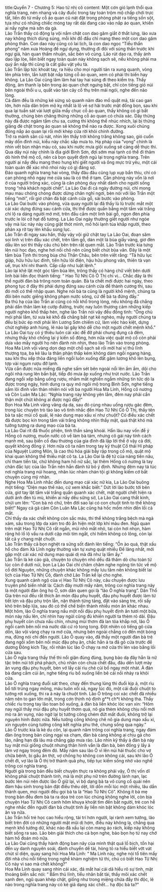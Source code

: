 title:Quyển 7 - Chương 5: Hao tử nhị cô
content:
Một cơn gió lạnh thổi qua nghĩa trang, nén nhang và cây đuốc trong tay toán trộm mộ chấp chới trực tắt, liền đó từ mấy cỗ áo quan cũ nát đặt trong phòng phát ra tiếng sồn sột, tựa như có những chiếc móng tay rất dài đang cào vào nắp áo quan, khiến ai nấy nghe mà sởn da gà.<br>Lão Trần thấy có động lạ vội nắm chặt con dao găm giắt ở thắt lưng, lão xưa nay không thích dùng súng, mỗi khi đổ đấu chỉ mang theo một con dao găm phòng thân. Con dao này cũng có lai lịch, là con dao ngọc “Tiểu thần phong” năm xưa Hoàng đế ngự dụng, thường đi đôi với súng thần trước khi ngự giá, hàn quan thấm nhuận, sắc bén vô cùng. Lão rút dao ra, thấy ánh dao lập lòe, liền biết ngay toàn quán này không sạch sẽ, nếu không phải ma quỷ ẩn nấp thì cũng là cất giấu vật yêu tà.<br>Lão Trần lập tức khoát tay, ra hiệu cho mọi người tản ra xung quanh, vòng lên phía trên, lần lượt bật nắp từng cỗ áo quan, xem có phải thi biến hay không. La Lão Oai cũng lăm lăm hai tay hai súng đi theo kiểm tra. Thấy động, âm thanh lạ bên trong áo quan chợt ngưng bặt, chỉ còn tiếng gió núi bên ngoài thổi u u, quất vào tán cây cổ thụ trên mái ngói, nghe đến não lòng.<br>Cả đám đều là những kẻ sừng sỏ quanh năm đào mồ quật mả, tài cao gan lớn, hơn nữa dân trộm mộ kỵ nhất là lộ vẻ sợ hãi trước mặt đồng bọn, sau khi qua lại tuần sát vài lượt giữa mấy chục cỗ áo quan, thấy không có gì bất thường, chúng bèn chăng thừng những cỗ áo quan có chứa xác. Dây thừng này đã được ngâm tẩm chu sa, cương thi không thể nhúc nhích, lại bị thừng giăng đè chặt trong áo quan sẽ không thể nào ra được. Xong xuôi chúng đóng nắp áo quan lại rồi mới khép cửa rời khỏi chính đường.<br>Trở ra mảnh sân cũ nát, nhìn lên thấy trời không trăng không sao, gió cuốn mây dồn đỉnh núi, kiểu này chắc sắp mưa to. Hạ pháp của “vọng” chính là nhin vết bùn nhận màu cỏ, sau khi nước mưa giội xuống sẽ càng dễ thực thi. Qua dãy núi này chính là địa giới Bình Sơn, đợi sớm mai tạnh có thể đi thăm dò hình thế mộ cổ, nên cả bọn quyết định ngủ lại trong nghĩa trang. Trên người ai nấy đều mang theo hung khí giết người và ống mực trừ yêu, một cái toàn quán để xác nhỏ nhoi này có gì đáng sợ.<br>Đảo quanh nghĩa trang hai vòng, thấy đâu đâu cũng lụp xụp bẩn thỉu, chỉ có can phòng nhỏ ngay mé cửa sau là có thể ở tạm. Căn phòng này vốn là nơi ở của người trông xác, cũng là căn phòng duy nhất dành cho người sống trong “nhà khách người chết”. La Lão Oai đi cả ngày đường núi, chỉ mong mau mau chóng chóng được dừng chân nghỉ ngơi, bèn nói với lão Trần một tiếng “mời”, rồi giơ chân đá bật cánh cửa gỗ, sải bước vào phòng.<br>La Lão Oai bước vào phòng, vừa quay người lại đã thấy lù lù trước mắt một cái xác dựng đứng sau cánh cửa, thi thể được quấn bằng một tấm vải trắng chỉ lộ ra dáng người mờ mờ, trên đầu cắm một linh bài gỗ, ngọn đèn phía trước le lói cỡ hạt đỗ tương. La Lão Oai ngày thường giết người như ngóe vậy mà lúc này này cũng giật thót mình, mồ hôi lạnh túa khắp người, theo phản xạ rờ tay lên khẩu súng lục.<br>Lão Trần đi ngay sau hắn, thấy vậy vội giữ chặt tay La Lão Oai, đoạn săm soi linh vị trên đầu xác chết, trên tấm gỗ, dán một lá bùa giấy vàng, giơ đèn dầu lên soi thì thấy câu chú bên trên rất quen mắt. Lão Trần trước kia tưng lên núi học đạo, nghe hơi nồi chõ nên cũng biết chút bùa văn. Đây là một tấm bùa Tịnh thi trong bùa chú Thần Châu, bên trên viết rằng: “Tả hữu lục giáp, hữu hữu lục đinh, tiền hữu lôi điện, hậu hữu phong vân, thiên tà vạn uế, trục khí nhi thanh. Cấp cấp như luật lệnh.”<br>Lão lại khẽ lật một góc tấm bùa lên, trông thấy có hàng chữ viết bên dưới linh bài liền đọc thành tiếng: “ Hao Tử Nhị Cô Ô Thị chi vị… Chắc đây là thi thể người đàn bà trông nom toàn quán. Bà ta chết mới được hai ngày, theo phong tục ở đây thì phải dựng đứng sau cánh cửa để thành cương thi, sau đó mới có thể nhập quan. Nghe nói bà ta cũng là người khổ mệnh, chúng ta đôi bên nước giếng không phạm nước sông, cứ để bà ta đứng đấy.”<br>Ba thủ hạ của lão Trần ai cũng có nỗi khổ trong lòng, nếu không đã chẳng phải dấn thân làm kẻ cướp đường, trước nay luôn thương cảm những kiếp người nghèo khổ thấp hèn, nghe lão Trần nói vậy đều đồng tình: “Ông chủ mói phải lắm, từ xưa kẻ khổ đã chẳng bắt nạt kẻ nghèo, mấy người chúng ta đều bị bức ép mới phải lên Lương Sơn chiếm cứ, làm việc hào kiệt, dựng chút nghiệp anh hùng, lẽ nào lại gây khó dễ cho một người chết mệnh khổ.”<br>La Lão Oai tuy có ý thiêu luôn cái xác để đỡ phải chung đụng cả đêm, nhưng thấy khó chống lại ý kiến số đông, hơn nữa việc quật mộ cổ còn phải dựa vào mấy người họ nên đành nín nhịn, theo lão Trần vào trong phòng. Hoa Ma Linh vội vàng dọn dẹp một chỗ sạch sẽ rồi mời hai vị thủ lĩnh thượng tọa, ba kẻ lâu la thân phận thấp kém không dám ngồi ngang hàng, sau khi thu xếp thỏa đáng liền ngồi luôn xuống đất gặm lương khô lèn bụng, tợp vài ngụm rượu đỡ lạnh.<br>Vừa cắn được nửa miếng đã nghe sấm sét bên ngoài nổi lên ầm ầm, dội cho ngôi nhà rung lên bần bật, tiếp đó mưa ập xuống như trút nước. Lão Trần đang ngồi xếp bằng uống rượu, nhắm mắt nghiền ngẫm những tin tức dò la được trong ngày, hình dung ra quy mô ngôi mộ trong Bình Sơn, nghe tiếng sấm lôi đình vẫn thản nhiên nói với ba người Hoa Ma Linh, Hồng cô nương và Côn Luân Ma Lặc: “Nghĩa trang này không yên lắm, đêm nay phải cẩn thận một chút không ai được ngủ đấy!”<br>Bọn Hoa Ma Linh vâng vâng dạ dạ, sau đó cùng nhau uống rượu gác đêm, trong lúc chuyện trò tào lao vô tình nhắc đến Hao Tử Nhị Cô Ô Thị, thấy tên bà ta sặc mùi cổ quái, lẽ nào dung mạo xấu xí như chuột? Có điều xác chết đã được bọc kín trong tấm vải trắng không nhìn thấy mặt, quả thật khó mà tưởng tượng ra dung mạo của bà ta.<br>La Lão Oai rít đã thuốc phiện, tinh thần sảng khoái. Hắn lâu nay vốn để ý Hồng cô nương, muốn rước cô về làm bà tám, nhưng cô gái này tính cách mạnh mẽ, sau biến cố đau thương của gia đình đã lập lời thề ở vậy cả đời, quyết không đồng ý. Hơn nữa cô ta nắm trong tay kỹ thuật Cổ thái Hí pháp của Nguyệt Lương Môn, là cao thủ hóa giải bẫy rập trong cổ mộ, quật mộ khai quan không thể thiếu mặt cô ta. La Lão Oai là đệ tử của nàng tiên nâu, chỉ tham tiền tài, chứ không ham hố nữ sắc, lại thêm Hồng cô nương là tay chân đắc lực của lão Trần nên hắn đành từ bỏ ý định. Nhưng đêm nay tá túc nơi nghĩa trang núi hoang, nhân lúc nhàm chán tội gì không kiếm cớ bắt chuyện cùng mỹ nhân.<br>Nghe Hoa Ma Linh nhắc đến dung mạo cái xác nữ kia, La Lão Oai buông một tiếng: “Diện mạo thế nào, cứ xem khắc biết.” Dứt lời lão bước tới bên cửa, giơ tay lật tấm vải trắng quấn quanh xác chết, mặt người chết hiện ra dưới ánh đèn tù mù, khiến ai nấy dều sững sờ, La Lão Oai cang thất kinh, chửi um lên: “Con bà nó chứ, trên đời sao lại có con chuột tinh to thế không biết!” Ngay cả gã câm Côn Luân Ma Lặc cũng há hốc mồm nhìn đến lồi cả mắt.<br>Chỉ thấy da xác chết không còn sắc máu, thi thể không trắng bệch mà ngả xám, sâu trong lớp da xám tro đó ẩn hiện một lớp khí màu đen. Ngũ quan trên mặt Hao Tử Nhị Cô rất ngắn, mũi nhỏ mắt nhỏ, tai còn hơi nhọn, hàm răng hô lồ lộ vẩu ra dưới cặp môi tím ngắt, chỉ hiềm không có lông, còn lại tất cả y chang mặt chuột.<br>Lão Trần thấy cả bọn nghệt ra sửng sốt đành lên tiếng: “Ồn ào quá, thật xấu hổ cho đám Xả Lĩnh ngày thường vãn tự xưng quật nhiều Đế lăng nhất, mới gặp một cái xác nữ dung mạo quái dị mà đã như lạ lắm ấy.”<br>Lão Trần là kẻ cáo già, chuyện to chuyện nhỏ dều đã thăm dò chu toàn từ lúc còn ở dưới núi, bọn La Lão Oai chỉ chăm chăm nghe ngóng tin tức về mộ cổ đời Nguyên, những chuyện khác không mấy lưu tâm nên không biết lai lịch của Hao Tử Nhị Cô, đành chờ Lão Trần kể lại cho nghe.<br>Xung quanh cảnh ngộ của vị Hao Tử Nhị Cô này, câu chuyện được lưu truyền phổ biến nhất là: Cách đây mười mấy năm, trông coi nghĩa trang này là một người đàn ông họ Ô, sơn dân quen gọi là “lão Ô nghĩa trang”. Dân Thổ Gia trên núi đều rất thích ăn món đậu phụ huyết, đậu phụ huyết được làm từ tiết lợn và đậu phụ trộn lẫn, nặn thành từng tảng, đặt vào sàng tre, rồi sấy khô trên bếp lửa, sau đó có thể chế biến thành nhiều món ăn khác nhau.<br>Một hôm, lão Ô nghĩa trang nấu một nồi đậu phụ huyết định ăn tươi một bữa, món này nấu lên, chỉ nhìn hay ngửi cũng đủ khiến người ta thèm rỏ dãi. Đậu phụ huyết còn chưa nấu chín, nhưng mùi thơm đã lan tỏa khắp nơi, lão Ô ngồi canh bên nồi mà nước dãi cứ rỏ tong tong. Đột nhiên có tiếng gõ cửa dồn, lão vội vàng chạy ra mở cửa, nhưng bên ngoài chẳng có đến một bóng ma, đừng nói chi đến người. Lão Ô quay vào, đã thấy một người đàn bà trẻ đang ngồi xổm bên nồi múc đậu phụ ăn, chắc hẳn ả ta đã gõ cửa trước để dương Đông kích Tây, rồi nhân lúc lão Ô chạy ra mở cửa thì lẻn vào bằng lối cửa sau.<br>Lão Ô ngĩa trang thấy thế thì nổi giận đùng đùng, bụng bảo dạ đây hẳn là nữ tặc trên núi tới phá phách, chủ nhân còn chưa chết đâu, đâu dến lượt mày ăn vụng đậu phụ huyết, bèn vớ lấy cái rìu chẻ củi bổ ngay một nhát. Ả đàn bà đang cắm cúi ăn, nghe tiếng rìu bổ xuống liền bê cái nồi nhảy ra khỏi cửa.<br>Lão Ô nghĩa trang đuổi sát theo, chạy đến thung lũng thì đuổi kịp ả, một rìu bổ tới trúng ngay mông, máu tuôn xối xả, ngay lúc đó, một cái đuôi chuột to tướng rơi xuống, thì ra ả này là chuột tinh. Lão Ô trông coi xác chết đã nhiều năm nên to gan lớn mật, trong cơn thịnh nộ định g**t ch*t không tha. Thấy chiếc rìu trong tay lão toan bổ xuống, ả đàn bà liền khóc lóc van xin: “Hôm nay ngửi thấy mùi đậu phụ huyết thơm quá, nô gia thèm không chịu nổi mới mò ra ăn vụng, nào ngờ lại bị tướng công chém đứt mất đuôi, không trở lại nguyên hình được nữa. Nếu tướng công không chê nô gia dung mạo xấu xí, xin nguyện cùng tướng công kết nghĩa phu thê, chung sống qua ngày.”<br>Lão Ô trước kia là kẻ du côn, lại quanh năm trông coi nghĩa trang, ngay đám đàn ông trong bản cũng ngại va chạm, đàn bà càng không ai chịu gả cho lão, nắng hạn đã lâu mà chẳng gặp mưa rào. Lão nhìn kỹ thấy ả đàn bà này tuy mặt mũi giống chuột nhưng thân hình vẫn là đàn bà, bèn đồng ý lấy ả làm vợ ngay trong đêm đó. Mấy năm sau lão Ô vì lên núi hái thuốc cho vợ chữa bệnh, bị gấu ăn thịt, vợ chồng họ không con không cái, sau khi lão Ô chết đi, vợ lão là Ô thị trở thành quả phụ, tiếp tục kiếm sống nhờ vào nghề trông coi nghĩa trang.<br>Người già trong bản đều biết chuyện thực ra không phải vậy, Ô thị vốn dĩ không phải chuột thành tinh, mà là một phụ nữ trên đường lánh nạn, lạc bước lên núi nên được lão Ô giữ lại, vì bộ dạng bà ta vô cùng cổ quái nên đám hậu sinh trong bản đặt điều thêu dệt, lời dồn mỗi lúc một nhiều, lâu dần thành quen, mọi người đều gọi bà ta là “Hao Tử Nhị Cô”. Không ít bà mẹ trong bản đều đem bà ta ra dọa trẻ con lúc chúng không nghe lời, còn bịa chuyện Hao Tử Nhị Cô canh hôm khuya khoăt tìm đến bắt người, trẻ con hễ nghe nhắc đến người đàn bà chuột tinh ấy liền nín bặt không dám khóc lóc ăn vạ nữa.<br>Lão Trần hồi trẻ học cao hiểu rộng, tài trí hơn người, lại rành xem tướng, lão biết trên đời có những người mặt mũi dị hợm, điều này không lạ, chẳng qua mẹnh khổ tướng dữ, khác nào đã xấu lại còn mang áo rách, kiếp này không biết sống ra sao. Lão bèn giải thích cho cả bọn nghe, bảo bọn họ từ nay chớ hàm hồ đoán mò nữa.<br>La Lão Oai cũng thấy hành động ban nãy của mình thật quá lố bịch, tổn hại đến uy danh nguyên soái, đành chuyển dề tài, hòng tỏ ra hiểu biết vớt vát chút sĩ diện, quay sang hỏi Hoa Ma Linh: “ Ma Linh này, nghe nói tổ tiên mấy đời nhà chú nổi tiếng trong nghề khám nghiệm tử thi, chú có biết Hao Tử Nhị Cô này vì sao mà chết không?”<br>Hoa Ma Linh quay sang nhìn cái xác, đá mắt hai cái dã hiểu rõ sự tình, mặt thoáng biến sắc nói: “ Bẩm thủ lĩnh, tiểu nhân bất tài, thấy môi xác chết xanh đen, ngũ quan khép chặt, giống như trong miệng chứa đầy thi độc, lẽ nào trong nghĩa trang này có kẻ giả dạng xác chết… hạ độc bà ta?”
